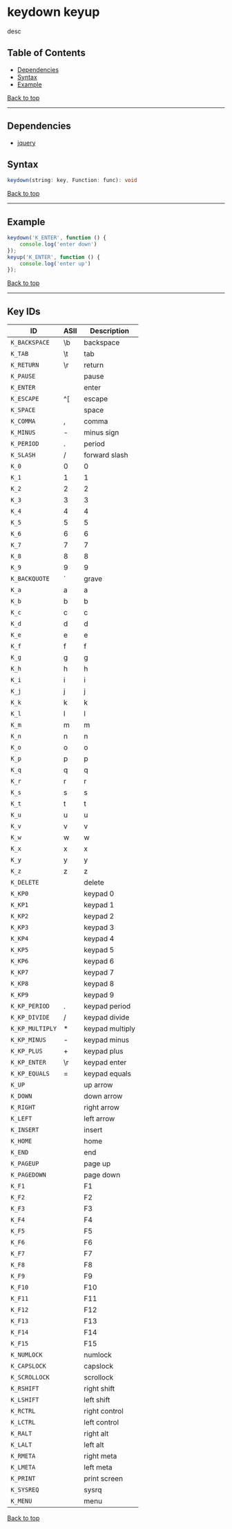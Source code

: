 # keydown keyup
desc
## Table of Contents
- [Dependencies](#dependencies)
- [Syntax](#syntax)
- [Example](#example)

[Back to top](#)

---

## Dependencies
- [jquery](dependencies.md#jquery)
## Syntax
```typescript
keydown(string: key, Function: func): void
```
[Back to top](#)

---

## Example
```js
keydown('K_ENTER', function () {
    console.log('enter down')
});
keyup('K_ENTER', function () {
    console.log('enter up')
});
```
[Back to top](#)

---

## Key IDs
| ID              | ASII | Description     |
|-----------------|------|-----------------|
| `K_BACKSPACE`   | \b   | backspace       |
| `K_TAB`         | \t   | tab             |
| `K_RETURN`      | \r   | return          |
| `K_PAUSE`       |      | pause           |
| `K_ENTER`       |      | enter           |
| `K_ESCAPE`      | ^[   | escape          |
| `K_SPACE`       |      | space           |
| `K_COMMA`       | ,    | comma           |
| `K_MINUS`       | -    | minus sign      |
| `K_PERIOD`      | .    | period          |
| `K_SLASH`       | /    | forward slash   |
| `K_0`           | 0    | 0               |
| `K_1`           | 1    | 1               |
| `K_2`           | 2    | 2               |
| `K_3`           | 3    | 3               |
| `K_4`           | 4    | 4               |
| `K_5`           | 5    | 5               |
| `K_6`           | 6    | 6               |
| `K_7`           | 7    | 7               |
| `K_8`           | 8    | 8               |
| `K_9`           | 9    | 9               |
| `K_BACKQUOTE`   | `    | grave           |
| `K_a`           | a    | a               |
| `K_b`           | b    | b               |
| `K_c`           | c    | c               |
| `K_d`           | d    | d               |
| `K_e`           | e    | e               |
| `K_f`           | f    | f               |
| `K_g`           | g    | g               |
| `K_h`           | h    | h               |
| `K_i`           | i    | i               |
| `K_j`           | j    | j               |
| `K_k`           | k    | k               |
| `K_l`           | l    | l               |
| `K_m`           | m    | m               |
| `K_n`           | n    | n               |
| `K_o`           | o    | o               |
| `K_p`           | p    | p               |
| `K_q`           | q    | q               |
| `K_r`           | r    | r               |
| `K_s`           | s    | s               |
| `K_t`           | t    | t               |
| `K_u`           | u    | u               |
| `K_v`           | v    | v               |
| `K_w`           | w    | w               |
| `K_x`           | x    | x               |
| `K_y`           | y    | y               |
| `K_z`           | z    | z               |
| `K_DELETE`      |      | delete          |
| `K_KP0`         |      | keypad 0        |
| `K_KP1`         |      | keypad 1        |
| `K_KP2`         |      | keypad 2        |
| `K_KP3`         |      | keypad 3        |
| `K_KP4`         |      | keypad 4        |
| `K_KP5`         |      | keypad 5        |
| `K_KP6`         |      | keypad 6        |
| `K_KP7`         |      | keypad 7        |
| `K_KP8`         |      | keypad 8        |
| `K_KP9`         |      | keypad 9        |
| `K_KP_PERIOD`   | .    | keypad period   |
| `K_KP_DIVIDE`   | /    | keypad divide   |
| `K_KP_MULTIPLY` | *    | keypad multiply |
| `K_KP_MINUS`    | -    | keypad minus    |
| `K_KP_PLUS`     | +    | keypad plus     |
| `K_KP_ENTER`    | \r   | keypad enter    |
| `K_KP_EQUALS`   | =    | keypad equals   |
| `K_UP`          |      | up arrow        |
| `K_DOWN`        |      | down arrow      |
| `K_RIGHT`       |      | right arrow     |
| `K_LEFT`        |      | left arrow      |
| `K_INSERT`      |      | insert          |
| `K_HOME`        |      | home            |
| `K_END`         |      | end             |
| `K_PAGEUP`      |      | page up         |
| `K_PAGEDOWN`    |      | page down       |
| `K_F1`          |      | F1              |
| `K_F2`          |      | F2              |
| `K_F3`          |      | F3              |
| `K_F4`          |      | F4              |
| `K_F5`          |      | F5              |
| `K_F6`          |      | F6              |
| `K_F7`          |      | F7              |
| `K_F8`          |      | F8              |
| `K_F9`          |      | F9              |
| `K_F10`         |      | F10             |
| `K_F11`         |      | F11             |
| `K_F12`         |      | F12             |
| `K_F13`         |      | F13             |
| `K_F14`         |      | F14             |
| `K_F15`         |      | F15             |
| `K_NUMLOCK`     |      | numlock         |
| `K_CAPSLOCK`    |      | capslock        |
| `K_SCROLLOCK`   |      | scrollock       |
| `K_RSHIFT`      |      | right shift     |
| `K_LSHIFT`      |      | left shift      |
| `K_RCTRL`       |      | right control   |
| `K_LCTRL`       |      | left control    |
| `K_RALT`        |      | right alt       |
| `K_LALT`        |      | left alt        |
| `K_RMETA`       |      | right meta      |
| `K_LMETA`       |      | left meta       |
| `K_PRINT`       |      | print screen    |
| `K_SYSREQ`      |      | sysrq           |
| `K_MENU`        |      | menu            |

[Back to top](#)